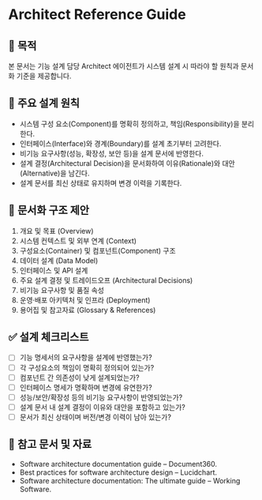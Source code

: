 # Architect Reference Guide

## 📌 목적  
본 문서는 기능 설계 담당 Architect 에이전트가 시스템 설계 시 따라야 할 원칙과 문서화 기준을 제공합니다.

## 🧩 주요 설계 원칙  
- 시스템 구성 요소(Component)를 명확히 정의하고, 책임(Responsibility)을 분리한다.  
- 인터페이스(Interface)와 경계(Boundary)를 설계 초기부터 고려한다.  
- 비기능 요구사항(성능, 확장성, 보안 등)을 설계 문서에 반영한다.  
- 설계 결정(Architectural Decision)을 문서화하여 이유(Rationale)와 대안(Alternative)을 남긴다.  
- 설계 문서를 최신 상태로 유지하며 변경 이력을 기록한다.

## 📁 문서화 구조 제안  
1. 개요 및 목표 (Overview)  
2. 시스템 컨텍스트 및 외부 연계 (Context)  
3. 구성요소(Container) 및 컴포넌트(Component) 구조  
4. 데이터 설계 (Data Model)  
5. 인터페이스 및 API 설계  
6. 주요 설계 결정 및 트레이드오프 (Architectural Decisions)  
7. 비기능 요구사항 및 품질 속성  
8. 운영·배포 아키텍처 및 인프라 (Deployment)  
9. 용어집 및 참고자료 (Glossary & References)  

## ✅ 설계 체크리스트  
- [ ] 기능 명세서의 요구사항을 설계에 반영했는가?  
- [ ] 각 구성요소의 책임이 명확히 정의되어 있는가?  
- [ ] 컴포넌트 간 의존성이 낮게 설계되었는가?  
- [ ] 인터페이스 명세가 명확하며 변경에 유연한가?  
- [ ] 성능/보안/확장성 등의 비기능 요구사항이 반영되었는가?  
- [ ] 설계 문서 내 설계 결정이 이유와 대안을 포함하고 있는가?  
- [ ] 문서가 최신 상태이며 버전/변경 이력이 남아 있는가?  

## 📎 참고 문서 및 자료  
- Software architecture documentation guide – Document360.  
- Best practices for software architecture design – Lucidchart.  
- Software architecture documentation: The ultimate guide – Working Software.  